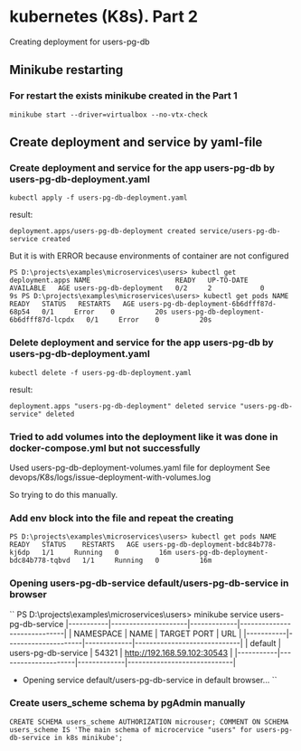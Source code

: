 # kubernetes (K8s). Part 2
Creating deployment for users-pg-db

## Minikube restarting
### For restart the exists minikube created in the Part 1
``
minikube start --driver=virtualbox --no-vtx-check
``

## Create deployment and service by yaml-file 
### Create deployment and service for the app users-pg-db by users-pg-db-deployment.yaml
``
kubectl apply -f users-pg-db-deployment.yaml
``

result:

``
deployment.apps/users-pg-db-deployment created
service/users-pg-db-service created
``

But it is with ERROR because environments of container are not configured

``
PS D:\projects\examples\microservices\users> kubectl get deployment.apps
NAME                     READY   UP-TO-DATE   AVAILABLE   AGE
users-pg-db-deployment   0/2     2            0           9s
PS D:\projects\examples\microservices\users> kubectl get pods
NAME                                      READY   STATUS   RESTARTS   AGE
users-pg-db-deployment-6b6dfff87d-68p54   0/1     Error    0          20s
users-pg-db-deployment-6b6dfff87d-lcpdx   0/1     Error    0          20s
``

### Delete deployment and service for the app users-pg-db by users-pg-db-deployment.yaml
``
kubectl delete -f users-pg-db-deployment.yaml
``

result:

``
deployment.apps "users-pg-db-deployment" deleted
service "users-pg-db-service" deleted
``

### Tried to add volumes into the deployment like it was done in docker-compose.yml but not successfully
Used users-pg-db-deployment-volumes.yaml file for deployment
See devops/K8s/logs/issue-deployment-with-volumes.log

So trying to do this manually.

### Add env block into the file and repeat the creating
``
PS D:\projects\examples\microservices\users> kubectl get pods
NAME                                     READY   STATUS    RESTARTS   AGE
users-pg-db-deployment-bdc84b778-kj6dp   1/1     Running   0          16m
users-pg-db-deployment-bdc84b778-tqbvd   1/1     Running   0          16m
``

### Opening users-pg-db-service default/users-pg-db-service in browser
``
PS D:\projects\examples\microservices\users> minikube service users-pg-db-service
|-----------|---------------------|-------------|-----------------------------|
| NAMESPACE |        NAME         | TARGET PORT |             URL             |
|-----------|---------------------|-------------|-----------------------------|
| default   | users-pg-db-service |       54321 | http://192.168.59.102:30543 |
|-----------|---------------------|-------------|-----------------------------|
* Opening service default/users-pg-db-service in default browser...
``

### Create users_scheme schema by pgAdmin manually
``
CREATE SCHEMA users_scheme
AUTHORIZATION microuser;
COMMENT ON SCHEMA users_scheme
IS 'The main schema of microcervice "users" for users-pg-db-service in k8s minikube';
``
